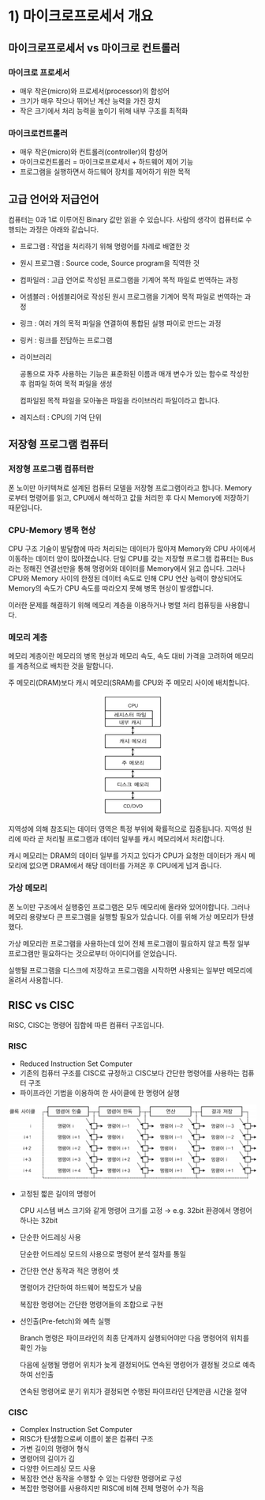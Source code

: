 # 1) 마이크로프로세서 개요

## 마이크로프로세서 vs 마이크로 컨트롤러

### 마이크로 프로세서

- 매우 작은(micro)와 프로세서(processor)의 합성어
- 크기가 매우 작으나 뛰어난 계산 능력을 가진 장치
- 작은 크기에서 처리 능력을 높이기 위해 내부 구조를 최적화

### 마이크로컨트롤러

- 매우 작은(micro)와 컨트롤러(controller)의 합성어
- 마이크로컨트롤러 = 마이크로프로세서 + 하드웨어 제어 기능
- 프로그램을 실행하면서 하드웨어 장치를 제어하기 위한 목적

## 고급 언어와 저급언어

컴퓨터는 0과 1로 이루어진 Binary 값만 읽을 수 있습니다. 사람의 생각이 컴퓨터로 수행되는 과정은 아래와 같습니다.


- 프로그램 : 작업을 처리하기 위해 명령어를 차례로 배열한 것
- 원시 프로그램 : Source code, Source program을 직역한 것
- 컴파일러 : 고급 언어로 작성된 프로그램을 기계어 목적 파일로 번역하는 과정
- 어셈블러 : 어셈블리어로 작성된 원시 프로그램을 기계어 목적 파일로 번역하는 과정
- 링크 : 여러 개의 목적 파일을 연결하여 통합된 실행 파이로 만드는 과정
- 링커 : 링크를 전담하는 프로그램
- 라이브러리
    
    공통으로 자주 사용하는 기능은 표준화된 이름과 매개 변수가 있는 함수로 작성한 후 컴파일 하여 목적 파일을 생성
    
    컴파일된 목적 파일을 모아놓은 파일을 라이브러리 파일이라고 합니다.
    
- 레지스터 : CPU의 기억 단위

## 저장형 프로그램 컴퓨터

### 저장형 프로그램 컴퓨터란

폰 노이만 아키텍쳐로 설계된 컴퓨터 모델을 저장형 프로그램이라고 합니다. Memory로부터 명령어를 읽고, CPU에서 해석하고 값을 처리한 후 다시 Memory에 저장하기 때문입니다.

### CPU-Memory 병목 현상

CPU 구조 기술이 발달함에 따라 처리되는 데이터가 많아져 Memory와 CPU 사이에서 이동하는 데이터 양이 많아졌습니다. 단일 CPU를 갖는 저장형 프로그램 컴퓨터는 Bus라는 정해진 연결선만을 통해 명령어와 데이터를 Memory에서 읽고 씁니다. 그러나 CPU와 Memory 사이의 한정된 데이터 속도로 인해 CPU 연산 능력이 향상되어도 Memory의 속도가 CPU 속도를 따라오지 못해 병목 현상이 발생합니다.

이러한 문제를 해결하기 위해 메모리 계층을 이용하거나 병렬 처리 컴퓨팅을 사용합니다.

### 메모리 계층

메모리 계층이란 메모리의 병목 현상과 메모리 속도, 속도 대비 가격을 고려하여 메모리를 계층적으로 배치한 것을 말합니다.

주 메모리(DRAM)보다 캐시 메모리(SRAM)를 CPU와 주 메모리 사이에 배치합니다.

<p align="center"><img src="../../images/마이크로프로세서/1) 마이크로프로세서 개요-Untitled.png"></p>

지역성에 의해 참조되는 데이터 영역은 특정 부위에 확률적으로 집중됩니다. 지역성 원리에 따라 곧 처리될 프로그램과 데이터 일부를 캐시 메모리에서 처리합니다.

캐시 메모리는 DRAM의 데이터 일부를 가지고 있다가 CPU가 요청한 데이터가 캐시 메모리에 없으면 DRAM에서 해당 데이터를 가져온 후 CPU에게 넘겨 줍니다.

### 가상 메모리

폰 노이만 구조에서 실행중인 프로그램은 모두 메모리에 올라와 있어야합니다. 그러나 메모리 용량보다 큰 프로그램을 실행할 필요가 있습니다. 이를 위해 가상 메모리가 탄생했다.

가상 메모리란 프로그램을 사용하는데 있어 전체 프로그램이 필요하지 않고 특정 일부 프로그램만 필요하다는 것으로부터 아이디어를 얻었습니다.

실행될 프로그램을 디스크에 저장하고 프로그램을 시작하면 사용되는 일부만 메모리에 올려서 사용합니다.

## RISC vs CISC

RISC, CISC는 명령어 집합에 따른 컴퓨터 구조입니다.

### RISC

- Reduced Instruction Set Computer
- 기존의 컴퓨터 구조를 CISC로 규정하고 CISC보다 간단한 명령어를 사용하는 컴퓨터 구조
- 파이프라인 기법을 이용하여 한 사이클에 한 명령어 실행

<p align="center"><img src="../../images/마이크로프로세서/1) 마이크로프로세서 개요-Untitled 1.png"></p>

- 고정된 짧은 길이의 명령어
    
    CPU 시스템 버스 크기와 같게 명령어 크기를 고정 → e.g. 32bit 환경에서 명령어 하나는 32bit
    
- 단순한 어드레싱 사용
    
    단순한 어드레싱 모드의 사용으로 명령어 분석 절차를 통일
    
- 간단한 연산 동작과 적은 명령어 셋
    
    명령어가 간단하여 하드웨어 복잡도가 낮음
    
    복잡한 명령어는 간단한 명령어들의 조합으로 구현
    
- 선인출(Pre-fetch)와 예측 실행
    
    Branch 명령은 파이프라인의 최종 단계까지 실행되어야만 다음 명령어의 위치를 확인 가능
    
    다음에 실행될 명령어 위치가 늦게 결정되어도 연속된 명령어가 결정될 것으로 예측하여 선인출
    
    연속된 명령어로 분기 위치가 결정되면 수행된 파이프라인 단계만큼 시간을 절약
    

### CISC

- Complex Instruction Set Computer
- RISC가 탄생함으로써 이름이 붙은 컴퓨터 구조
- 가변 길이의 명령어 형식
- 명령어의 길이가 김
- 다양한 어드레싱 모드 사용
- 복잡한 연산 동작을 수행할 수 있는 다양한 명령어로 구성
- 복잡한 명령어를 사용하지만 RISC에 비해 전체 명령어 수가 적음